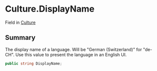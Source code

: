 # Culture.DisplayName

Field in [Culture](/docs/api/csharp/yarn.unity.culture.md)

## Summary


The display name of a language. Will be "German (Switzerland)" for
"de-CH". Use this value to present the language in an English UI.


```csharp
public string DisplayName;
```

